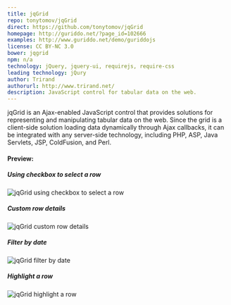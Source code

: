 ```yaml
---
title: jqGrid
repo: tonytomov/jqGrid
direct: https://github.com/tonytomov/jqGrid
homepage: http://guriddo.net/?page_id=102666
examples: http://www.guriddo.net/demo/guriddojs
license: CC BY-NC 3.0
bower: jqgrid
npm: n/a
technology: jQuery, jquery-ui, requirejs, require-css
leading technology: jQury
author: Trirand
authorurl: http://www.trirand.net/
description: JavaScript control for tabular data on the web.
---
```


jqGrid is an Ajax-enabled JavaScript control that provides solutions for representing and manipulating tabular data on the web. Since the grid is a client-side solution loading data dynamically through Ajax callbacks, it can be integrated with any server-side technology, including PHP, ASP, Java Servlets, JSP, ColdFusion, and Perl.

#### Preview:

##### Using checkbox to select a row
![jqGrid using checkbox to select a row](/images/libraries/jqgrid/jq-grid-checkbox-rows-selection.png "jqGrid using checkbox to select a row")

##### Custom row details
![jqGrid custom row details](/images/libraries/jqgrid/jq-grid-custom-row-details.png "jqGrid custom row details")

##### Filter by date
![jqGrid filter by date](/images/libraries/jqgrid/jq-grid-filtering-by-date-example.png "jqGrid filter by date")

##### Highlight a row
![jqGrid highlight a row](/images/libraries/jqgrid/jq-grid-highlighting-row.png "jqGrid highlight a row")

